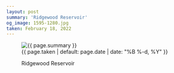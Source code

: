 ```yaml
---
layout: post
summary: 'Ridgewood Reservoir'
og_image: 1595-1280.jpg
taken: February 18, 2022
---
```


<figure class="post">
 <img alt="{{ page.summary }}" sizes="(min-width: 700px) 50vw, calc(100vw - 2rem)" src="{{ site.assets_url }}/1595-640.jpg" srcset="{{ site.assets_url }}/1595-320.jpg 320w, {{ site.assets_url }}/1595-640.jpg 640w, {{ site.assets_url }}/1595-960.jpg 960w, {{ site.assets_url }}/1595-1280.jpg 1280w"/>
 <figcaption>
  <time>
   {{ page.taken | default: page.date | date: "%B %-d, %Y" }}
  </time>
  <p>
   Ridgewood Reservoir
  </p>
 </figcaption>
</figure>
